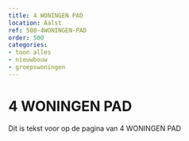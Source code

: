 ```yaml
---
title: 4 WONINGEN PAD
location: Aalst
ref: 500-4WONINGEN-PAD
order: 500
categories:
- toon alles
- nieuwbouw
- groepswoningen
---
```

# 4 WONINGEN PAD

Dit is tekst voor op de pagina van 4 WONINGEN PAD